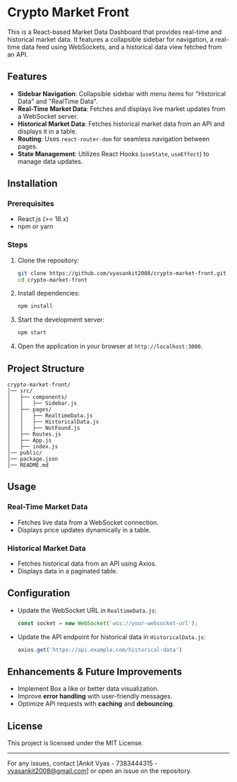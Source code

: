 # Crypto Market Front

This is a React-based Market Data Dashboard that provides real-time and historical market data. It features a collapsible sidebar for navigation, a real-time data feed using WebSockets, and a historical data view fetched from an API.

## Features

- **Sidebar Navigation**: Collapsible sidebar with menu items for "Historical Data" and "RealTime Data".
- **Real-Time Market Data**: Fetches and displays live market updates from a WebSocket server.
- **Historical Market Data**: Fetches historical market data from an API and displays it in a table.
- **Routing**: Uses `react-router-dom` for seamless navigation between pages.
- **State Management**: Utilizes React Hooks (`useState`, `useEffect`) to manage data updates.

## Installation

### Prerequisites
- React.js (>= 18.x)
- npm or yarn

### Steps
1. Clone the repository:
   ```sh   
   git clone https://github.com/vyasankit2008/crypto-market-front.git
   cd crypto-market-front
   ```
2. Install dependencies:
   ```sh
   npm install
   ```
3. Start the development server:
   ```sh
   npm start
   ```
4. Open the application in your browser at `http://localhost:3000`.

## Project Structure
```
crypto-market-front/
│── src/
│   ├── components/
│   │   ├── Sidebar.js
│   ├── pages/
│   │   ├── RealtimeData.js
│   │   ├── HistoricalData.js
│   │   ├── NotFound.js
│   ├── Routes.js
│   ├── App.js
│   ├── index.js
│── public/
│── package.json
│── README.md
```

## Usage

### Real-Time Market Data
- Fetches live data from a WebSocket connection.
- Displays price updates dynamically in a table.

### Historical Market Data
- Fetches historical data from an API using Axios.
- Displays data in a paginated table.

## Configuration

- Update the WebSocket URL in `RealtimeData.js`:
  ```js
  const socket = new WebSocket('wss://your-websocket-url');
  ```
- Update the API endpoint for historical data in `HistoricalData.js`:
  ```js
  axios.get('https://api.example.com/historical-data')
  ```

## Enhancements & Future Improvements
- Implement Box a like or better data visualization.
- Improve **error handling** with user-friendly messages.
- Optimize API requests with **caching** and **debouncing**.

## License
This project is licensed under the MIT License.

---

For any issues, contact [Ankit Vyas - 7383444315 - vyasankit2008@gmail.com] or open an issue on the repository.